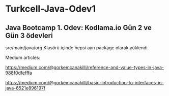 # Turkcell-Java-Odev1

## Java Bootcamp 1. Odev: Kodlama.io Gün 2 ve Gün 3 ödevleri

src/main/java/org Klasörü içinde hepsi ayrı package olarak yüklendi.

Medium articles:

https://medium.com/@gorkemcanakilli/reference-and-value-types-in-java-988f0dfefffa

https://medium.com/@gorkemcanakilli/basic-introduction-to-interfaces-in-java-6521e896197f
